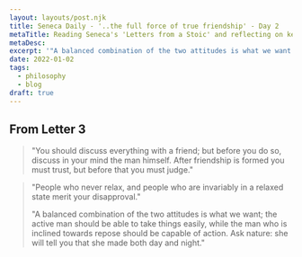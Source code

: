 ```yaml
---
layout: layouts/post.njk
title: Seneca Daily - '..the full force of true friendship' - Day 2
metaTitle: Reading Seneca's 'Letters from a Stoic' and reflecting on key insights
metaDesc:
excerpt: '"A balanced combination of the two attitudes is what we want..."'
date: 2022-01-02
tags:
  - philosophy
  - blog
draft: true
---
```


## From Letter 3

>"You should discuss everything with a friend; but before you do so, discuss in your mind the man himself. After friendship is formed you must trust, but before that you must judge."


>"People who never relax, and people who are invariably in a relaxed state merit your disapproval."
>
>"A balanced combination of the two attitudes is what we want; the active man should be able to take things easily, while the man who is inclined towards repose should be capable of action. Ask nature: she will tell you that she made both day and night."